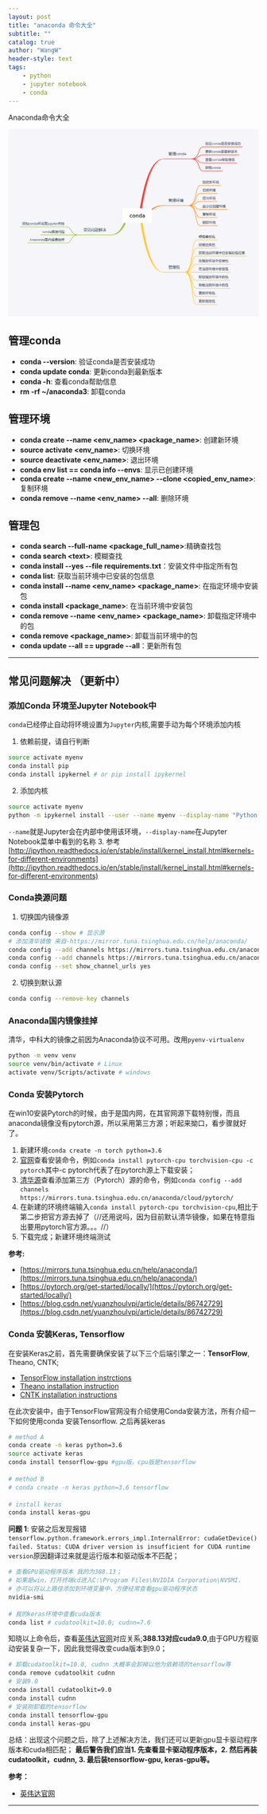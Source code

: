 ```yaml
---
layout: post
title: "anaconda 命令大全"
subtitle: ""
catalog: true
author: "WangW"
header-style: text
tags: 
    - python
    - jupyter notebook
    - conda
---
```


Anaconda命令大全<!--break-->

![目录图](/img/in-post/2019/conda.png)

## 管理conda
- **conda --version**: 验证conda是否安装成功
- **conda update conda**: 更新conda到最新版本
- **conda -h**: 查看conda帮助信息
- **rm -rf ~/anaconda3**: 卸载conda

## 管理环境
- **conda create --name \<env_name\> \<package_name\>**: 创建新环境
- **source activate \<env_name\>**: 切换环境
- **source deactivate \<env_name\>**: 退出环境
- **conda env list == conda info --envs**: 显示已创建环境
- **conda create --name \<new_env_name\> --clone \<copied_env_name\>**:复制环境
- **conda remove --name \<env_name\> --all**: 删除环境

## 管理包
- **conda search --full-name \<package_full_name\>**:精确查找包
- **conda search \<text\>**: 模糊查找
- **conda install --yes --file requirements.txt**：安装文件中指定所有包
- **conda list**: 获取当前环境中已安装的包信息
- **conda install --name \<env_name\> \<package_name\>**: 在指定环境中安装包
- **conda install \<package_name\>**: 在当前环境中安装包
- **conda remove --name \<env_name\> \<package_name\>**: 卸载指定环境中的包
- **conda remove \<package_name\>**: 卸载当前环境中的包
- **conda update --all == upgrade --all**：更新所有包

---

## 常见问题解决 （更新中）
### 添加Conda 环境至Jupyter Notebook中
``conda``已经停止自动将环境设置为``Jupyter``内核,需要手动为每个环境添加内核
1. 依赖前提，请自行判断  
```bash
source activate myenv
conda install pip
conda install ipykernel # or pip install ipykernel
```
2. 添加内核  
```bash
source activate myenv
python -m ipykernel install --user --name myenv --display-name "Python(myenv)"
```
``--name``就是Jupyter会在内部中使用该环境，``--display-name``在Jupyter Notebook菜单中看到的名称
3. 参考  
[http://ipython.readthedocs.io/en/stable/install/kernel_install.html#kernels-for-different-environments](http://ipython.readthedocs.io/en/stable/install/kernel_install.html#kernels-for-different-environments)

### Conda换源问题
1. 切换国内镜像源
```bash
conda config --show # 显示源
# 添加清华镜像 来自-https://mirror.tuna.tsinghua.edu.cn/help/anaconda/
conda config --add channels https://mirrors.tuna.tsinghua.edu.cn/anaconda/pkgs/free/ 
conda config --add channels https://mirrors.tuna.tsinghua.edu.cn/anaconda/pkgs/main/
conda config --set show_channel_urls yes
```
2. 切换到默认源
```bash
conda config --remove-key channels
```

### Anaconda国内镜像挂掉
清华，中科大的镜像之前因为Anaconda协议不可用。改用``pyenv-virtualenv``
```bash
python -m venv venv
source venv/bin/activate # Linux
activate venv/Scripts/activate # windows
```

### Conda 安装Pytorch
在win10安装Pytorch的时候，由于是国内网，在其官网源下载特别慢，而且anaconda镜像没有pytorch源，所以采用第三方源；听起来拗口，看步骤就好了。
1. 新建环境``conda create -n torch python=3.6``
2. [官网](https://pytorch.org/get-started/locally/)查看安装命令，例如``conda install pytorch-cpu torchvision-cpu -c pytorch``其中-c pytorch代表了在pytorch源上下载安装；
3. [清华源](https://mirrors.tuna.tsinghua.edu.cn/help/anaconda/)查看添加第三方（Pytorch）源的命令，例如``conda config --add channels https://mirrors.tuna.tsinghua.edu.cn/anaconda/cloud/pytorch/``
4. 在新建的环境终端输入``conda install pytorch-cpu torchvision-cpu``,相比于第二步把官方源去掉了（//还用说吗，因为目前默认清华镜像，如果在特意指出要用pytorch官方源。。。//）
5. 下载完成；新建环境终端测试

**参考:**
- [https://mirrors.tuna.tsinghua.edu.cn/help/anaconda/](https://mirrors.tuna.tsinghua.edu.cn/help/anaconda/)
- [https://pytorch.org/get-started/locally/](https://pytorch.org/get-started/locally/)
- [https://blog.csdn.net/yuanzhoulvpi/article/details/86742729](https://blog.csdn.net/yuanzhoulvpi/article/details/86742729)

### Conda 安装Keras, Tensorflow
在安装Keras之前，首先需要确保安装了以下三个后端引擎之一：**TensorFlow**, Theano, CNTK;
- [TensorFlow installation instrctions](https://www.tensorflow.org/install/)
- [Theano installation instruction](http://deeplearning.net/software/theano/install.html#install)
- [CNTK installation instructions](https://docs.microsoft.com/en-us/cognitive-toolkit/setup-cntk-on-your-machine)

在此次安装中，由于TensorFlow官网没有介绍使用Conda安装方法，所有介绍一下如何使用conda 安装Tensorflow. 之后再装keras
```bash
# method A
conda create -n keras python=3.6
source activate keras
conda install tensorflow-gpu #gpu版，cpu版是tensorflow

# method B
# conda create -n keras python=3.6 tensorflow

# install keras
conda install keras-gpu
```
**问题 1**: 安装之后发现报错``tensorflow.python.framework.errors_impl.InternalError: cudaGetDevice() failed. Status: CUDA driver version is insufficient for CUDA runtime version``原因翻译过来就是运行版本和驱动版本不匹配；  
```bash
# 查看GPU驱动程序版本 我的为388.13；
# 如果是win，打开终端cd进入C:\Program Files\NVIDIA Corporation\NVSMI.
# 亦可以将以上路径添加到环境变量中，方便经常查看gpu驱动程序状态
nvidia-smi 

# 我的keras环境中查看cuda版本
conda list # cudatoolkit=10.0; cudnn=7.6
```
知晓以上命令后，查看[英伟达官网](https://docs.nvidia.com/cuda/cuda-toolkit-release-notes/index.html)对应关系;**388.13对应cuda9.0**,由于GPU方程驱动安装复杂一下，因此我觉得改变cuda版本到9.0；
```bash
# 卸载cudatoolkit=10.0, cudnn 大概率会卸掉以他为依赖项的tensorflow等
conda remove cudatoolkit cudnn
# 安装9.0
conda install cudatoolkit=9.0
conda install cudnn
# 安装刚卸载的tensorflow
conda install tensorflow-gpu
conda install keras-gpu
```

总结：出现这个问题之后，除了上述解决方法，我们还可以更新gpu显卡驱动程序版本和cuda相匹配；
**最后警告我们应当1. 先查看显卡驱动程序版本，2. 然后再装cudatoolkit，cudnn, 3. 最后装tensorflow-gpu, keras-gpu等。**

**参考：**
- [英伟达官网](https://docs.nvidia.com/cuda/cuda-toolkit-release-notes/index.html)


---

